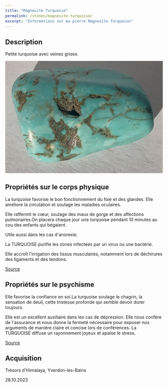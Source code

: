 ```yaml
---
title: "Magnesite Turquoise"
permalink: /stones/magnesite-turquoise/
excerpt: "Informations sur ma pierre Magnesite Turquoise"
---
```


## Description
Petite turquoise avec veines grises.

![Magnesite Turquoise](/images/stones/MagnesiteTurquoise_TresorsDHimalaya_20231028.jpg "Magnesite Turquoise")

## Propriétés sur le corps physique
La turquoise favorise le bon fonctionnement du foie et des glandes. Elle améliore la circulation et soulage les maladies oculaires.

Elle raffermit le cœur, soulage des maux de gorge et des affections pulmonaires.On placera chaque jour une turquoise pendant 10 minutes au cou des enfants qui bégaient.

Utile aussi dans les cas d'anorexie.

La TURQUOISE purifie les zones infectées par un virus ou une bactérie.

Elle accroît l'irrigation des tissus musculaires, notamment lors de déchirures des ligaments et des tendons.

[Source](https://nirvana-sante.blogspot.com/2014/01/cristaux-et-leurs-proprietes-la.html?m=0)


## Propriétés sur le psychisme
Elle favorise la confiance en soi.La turquoise soulage le chagrin, la sensation de deuil, cette tristesse profonde qui semble devoir durer toujours.

Elle est un excellent auxiliaire dans les cas de dépression. Elle nous confère de l'assurance et nous donne la fermeté nécessaire pour exposer nos arguments de manière claire et concise lors de conférences. La TURQUOISE diffuse un rayonnement joyeux et apaise le stress.

[Source](https://nirvana-sante.blogspot.com/2014/01/cristaux-et-leurs-proprietes-la.html?m=0)

## Acquisition
Trésors d'Himalaya, Yverdon-les-Bains

28.10.2023
